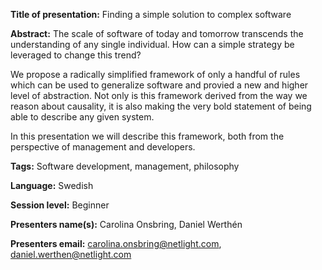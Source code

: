 **Title of presentation:** Finding a simple solution to complex software

**Abstract:** The scale of software of today and tomorrow transcends the understanding of any single individual.
How can a simple strategy be leveraged to change this trend? 

We propose a radically simplified framework of only a handful of rules which can be used to generalize software and provied a new and higher level of abstraction.
Not only is this framework derived from the way we reason about causality, it is also making the very bold statement of being able to describe any given system.

In this presentation we will describe this framework, both from the perspective of management and developers.

**Tags:** Software development, management, philosophy

**Language:** Swedish

**Session level:** Beginner

**Presenters name(s):** Carolina Onsbring, Daniel Werthén

**Presenters email:** carolina.onsbring@netlight.com, daniel.werthen@netlight.com
